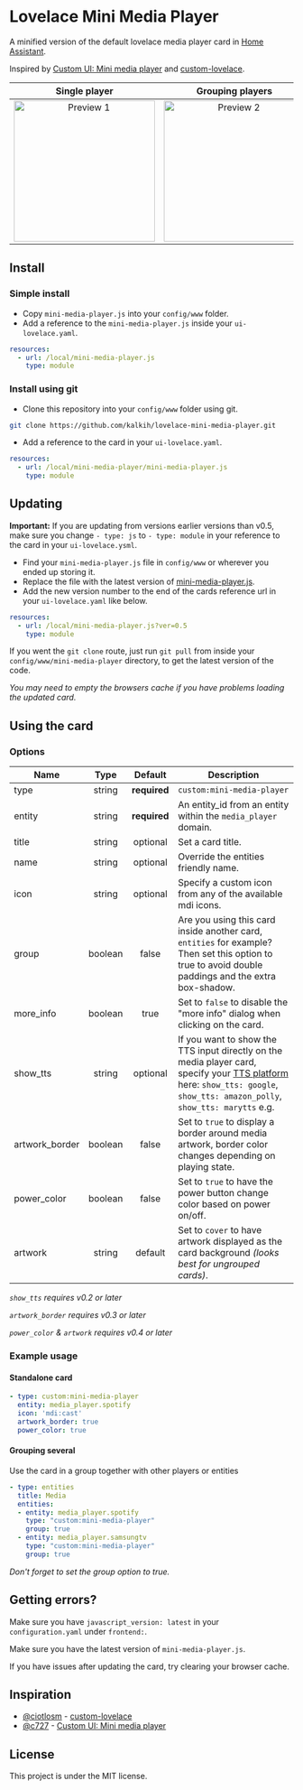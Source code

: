 # Lovelace Mini Media Player
A minified version of the default lovelace media player card in [Home Assistant](https://github.com/home-assistant/home-assistant).

Inspired by [Custom UI: Mini media player](https://community.home-assistant.io/t/custom-ui-mini-media-player/40135) and [custom-lovelace](https://github.com/ciotlosm/custom-lovelace).

| Single player | Grouping players| Customizable |
|:----:|:----:|:----:|
| <img src="https://user-images.githubusercontent.com/457678/45498746-0fe00480-b77b-11e8-8930-6b350877445d.png" alt="Preview 1" width="250"> | <img src="https://user-images.githubusercontent.com/457678/45498745-0fe00480-b77b-11e8-8a54-8946c535ac11.png" alt="Preview 2" width="250"> | <img src="https://user-images.githubusercontent.com/457678/45644414-f530c700-babd-11e8-8a80-571afa79547e.png" alt="Preview 2" width="250"> |

## Install

### Simple install

- Copy `mini-media-player.js` into your `config/www` folder.
- Add a reference to the `mini-media-player.js` inside your `ui-lovelace.yaml`.

```yaml
resources:
  - url: /local/mini-media-player.js
    type: module
```

### Install using git

- Clone this repository into your `config/www` folder using git.

```bash
git clone https://github.com/kalkih/lovelace-mini-media-player.git
```

- Add a reference to the card in your `ui-lovelace.yaml`.

```yaml
resources:
  - url: /local/mini-media-player/mini-media-player.js
    type: module
```

## Updating
 **Important:** If you are updating from versions earlier versions than v0.5, make sure you change `- type: js` to `- type: module` in your reference to the card in your `ui-lovelace.ysml`.

- Find your `mini-media-player.js` file in `config/www` or wherever you ended up storing it.
- Replace the file with the latest version of [mini-media-player.js](mini-media-player.js).
- Add the new version number to the end of the cards reference url in your `ui-lovelace.yaml` like below.

```yaml
resources:
  - url: /local/mini-media-player.js?ver=0.5
    type: module
```

If you went the `git clone` route, just run `git pull` from inside your `config/www/mini-media-player` directory, to get the latest version of the code.

*You may need to empty the browsers cache if you have problems loading the updated card.*

## Using the card

### Options

| Name | Type | Default | Description |
|------|:----:|:-------:|-------------|
| type | string | **required** | `custom:mini-media-player`
| entity | string | **required** | An entity_id from an entity within the `media_player` domain.
| title | string | optional | Set a card title.
| name | string | optional | Override the entities friendly name.
| icon | string | optional | Specify a custom icon from any of the available mdi icons.
| group | boolean | false | Are you using this card inside another card, `entities` for example? Then set this option to true to avoid double paddings and the extra box-shadow.
| more_info | boolean | true | Set to `false` to disable the "more info" dialog when clicking on the card.
| show_tts | string | optional | If you want to show the TTS input directly on the media player card, specify your [TTS platform](https://www.home-assistant.io/components/tts/) here: `show_tts: google`, `show_tts: amazon_polly`, `show_tts: marytts` e.g.
| artwork_border | boolean | false | Set to `true` to display a border around media artwork, border color changes depending on playing state.
| power_color | boolean | false | Set to `true` to have the power button change color based on power on/off.
| artwork | string | default | Set to `cover` to have artwork displayed as the card background *(looks best for ungrouped cards)*.

*`show_tts` requires v0.2 or later*

*`artwork_border` requires v0.3 or later*

*`power_color` & `artwork` requires v0.4 or later*

### Example usage

#### Standalone card
```yaml
- type: custom:mini-media-player
  entity: media_player.spotify
  icon: 'mdi:cast'
  artwork_border: true
  power_color: true
```

#### Grouping several
Use the card in a group together with other players or entities

```yaml
- type: entities
  title: Media
  entities:
  - entity: media_player.spotify
    type: "custom:mini-media-player"
    group: true
  - entity: media_player.samsungtv
    type: "custom:mini-media-player"
    group: true
```

*Don't forget to set the group option to true.*

## Getting errors?
Make sure you have `javascript_version: latest` in your `configuration.yaml` under `frontend:`.

Make sure you have the latest version of `mini-media-player.js`.

If you have issues after updating the card, try clearing your browser cache.

## Inspiration
- [@ciotlosm](https://github.com/ciotlosm) - [custom-lovelace](https://github.com/ciotlosm/custom-lovelace)
- [@c727](https://github.com/c727) - [Custom UI: Mini media player](https://community.home-assistant.io/t/custom-ui-mini-media-player/40135)

## License
This project is under the MIT license.

